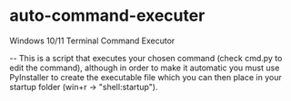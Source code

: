 # auto-command-executer
Windows 10/11 Terminal Command Executor


-- This is a script that executes your chosen command (check cmd.py to edit the command), although in order to make it automatic you must use PyInstaller to create the executable file which you can then place in your startup folder (win+r -> "shell:startup").

